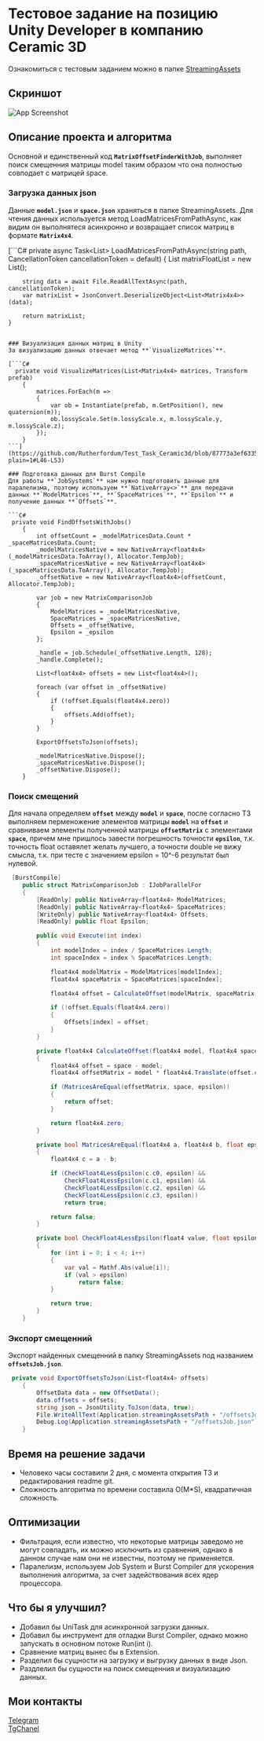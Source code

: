 # Тестовое задание на позицию Unity Developer в компанию Ceramic 3D
Ознакомиться с тестовым заданием можно в папке [StreamingAssets](https://github.com/Rutherfordum/Test_Task_Ceramic3d/tree/main/Assets/StreamingAssets)

## Скриншот
![App Screenshot](https://github.com/Rutherfordum/Test_Task_Ceramic3d/blob/main/Resources/1.png)

## Описание проекта и алгоритма
Основной и единственный код **`MatrixOffsetFinderWithJob`**, выполняет поиск смещенния матрицы model таким образом что она полностью совподает с матрицей space.

### Загрузка данных json
Данные **`model.json`** и **`space.json`** храняться в папке StreamingAssets. Для чтения данных используется метод LoadMatricesFromPathAsync, как видим он выполнятеся асинхронно и возвращает список матриц в формате **`Matrix4x4`**.

[```C#
  private async Task<List<Matrix4x4>> LoadMatricesFromPathAsync(string path, CancellationToken cancellationToken = default)
    {
        List<float4x4> matrixFloatList = new List<float4x4>();

        string data = await File.ReadAllTextAsync(path, cancellationToken);
        var matrixList = JsonConvert.DeserializeObject<List<Matrix4x4>>(data);

        return matrixList;
    }
```](https://github.com/Rutherfordum/Test_Task_Ceramic3d/blob/87773a3ef63353c57f12d4a43a219e3ee22a426f/Assets/Scripts/MatrixOffsetFinderWithJob.cs?plain=1#L55C4-L63C6)

### Визуализация данных матриц в Unity
За визуализацию данных отвечает метод **`VisualizeMatrices`**.

[```C#
  private void VisualizeMatrices(List<Matrix4x4> matrices, Transform prefab)
    {
        matrices.ForEach(m =>
        {
            var ob = Instantiate(prefab, m.GetPosition(), new quaternion(m));
            ob.lossyScale.Set(m.lossyScale.x, m.lossyScale.y, m.lossyScale.z);
        });
    }
```](https://github.com/Rutherfordum/Test_Task_Ceramic3d/blob/87773a3ef63353c57f12d4a43a219e3ee22a426f/Assets/Scripts/MatrixOffsetFinderWithJob.cs?plain=1#L46-L53)

### Подготовка данных для Burst Compile
Для работы **`JobSystems`** нам нужно подготовить данные для паралелизма, поэтому используем **`NativeArray<>`** для передачи данных **`ModelMatrices`**, **`SpaceMatrices`**, **`Epsilon`** и получение данных **`Offsets`**.

```C#
 private void FindOffsetsWithJobs()
    {
        int offsetCount = _modelMatricesData.Count * _spaceMatricesData.Count;
        _modelMatricesNative = new NativeArray<float4x4>(_modelMatricesData.ToArray(), Allocator.TempJob);
        _spaceMatricesNative = new NativeArray<float4x4>(_spaceMatricesData.ToArray(), Allocator.TempJob);
        _offsetNative = new NativeArray<float4x4>(offsetCount, Allocator.TempJob);

        var job = new MatrixComparisonJob
        {
            ModelMatrices = _modelMatricesNative,
            SpaceMatrices = _spaceMatricesNative,
            Offsets = _offsetNative,
            Epsilon = _epsilon
        };

        _handle = job.Schedule(_offsetNative.Length, 128);
        _handle.Complete();

        List<float4x4> offsets = new List<float4x4>();

        foreach (var offset in _offsetNative)
        {
            if (!offset.Equals(float4x4.zero))
            {
                offsets.Add(offset);
            }
        }

        ExportOffsetsToJson(offsets);

        _modelMatricesNative.Dispose();
        _spaceMatricesNative.Dispose();
        _offsetNative.Dispose();
    }
```

### Поиск смещений
Для начала определяем **`offset`** между **`model`** и **`space`**, после согласно ТЗ выполняем перменожение элементов матрицы **`model`** на **`offset`** и сравниваем элементы полученной матрицы **`offsetMatrix`** c элементами **`space`**, причем мне пришлось завести погрешность точности **`epsilon`**, т.к. точность float оставялет желать лучшего, а точности double не вижу смысла, т.к. при тесте с значением epsilon = 10^-6 результат был нулевой.

```C#
 [BurstCompile]
    public struct MatrixComparisonJob : IJobParallelFor
    {
        [ReadOnly] public NativeArray<float4x4> ModelMatrices;
        [ReadOnly] public NativeArray<float4x4> SpaceMatrices;
        [WriteOnly] public NativeArray<float4x4> Offsets;
        [ReadOnly] public float Epsilon;

        public void Execute(int index)
        {
            int modelIndex = index / SpaceMatrices.Length;
            int spaceIndex = index % SpaceMatrices.Length;

            float4x4 modelMatrix = ModelMatrices[modelIndex];
            float4x4 spaceMatrix = SpaceMatrices[spaceIndex];

            float4x4 offset = CalculateOffset(modelMatrix, spaceMatrix, Epsilon);

            if (!offset.Equals(float4x4.zero))
            {
                Offsets[index] = offset;
            }
        }

        private float4x4 CalculateOffset(float4x4 model, float4x4 space, float epsilon)
        {
            float4x4 offset = space - model;
            float4x4 offsetMatrix = model * float4x4.Translate(offset.c3.xyz);

            if (MatricesAreEqual(offsetMatrix, space, epsilon))
            {
                return offset;
            }

            return float4x4.zero;
        }

        private bool MatricesAreEqual(float4x4 a, float4x4 b, float epsilon)
        {
            float4x4 c = a - b;

            if (CheckFloat4LessEpsilon(c.c0, epsilon) &&
                CheckFloat4LessEpsilon(c.c1, epsilon) &&
                CheckFloat4LessEpsilon(c.c2, epsilon) &&
                CheckFloat4LessEpsilon(c.c3, epsilon))
                return true;

            return false;
        }

        private bool CheckFloat4LessEpsilon(float4 value, float epsilon)
        {
            for (int i = 0; i < 4; i++)
            {
                var val = Mathf.Abs(value[i]);
                if (val > epsilon)
                    return false;
            }

            return true;
        }
    }
```

### Экспорт смещенний 
Экспорт найденных смещенний в папку StreamingAssets под названием **`offsetsJob.json`**.

```C#
 private void ExportOffsetsToJson(List<float4x4> offsets)
    {
        OffsetData data = new OffsetData();
        data.offsets = offsets;
        string json = JsonUtility.ToJson(data, true);
        File.WriteAllText(Application.streamingAssetsPath + "/offsetsJob.json", json);
        Debug.Log(Application.streamingAssetsPath + "/offsetsJob.json");
    }
```

## Время на решение задачи
- Человеко часы составили 2 дня, с момента открытия ТЗ и редактирования readme git. 
- Сложность алгоритма по времени составила O(M*S), квадратичная сложность.


## Оптимизации
- Фильтрация, если известно, что некоторые матрицы заведомо не могут совпадать, их можно исключить из сравнения, однако в данном случае нам они не известны, поэтому не применяется.
- Паралелизм, используем Job System и Burst Compiler для ускорения выполнения алгоритма, за счет задействования всех ядер процессора.

## Что бы я улучшил?
- Добавил бы UniTask для асинхронной загрузки данных.
- Добавил бы инструмент для отладки Burst Compiler, однако можно запускать в основном потоке Run(int i).
- Сравнение матриц вынес бы в Extension.
- Разделил бы сущности на загрузку и выгрузку данных в виде Json.
- Раздлелил бы сущности на поиск смещенния и визуализацию данных.

## Мои контакты
[Telegram](https://t.me/Rutherfordum)   
[TgChanel](https://t.me/Pro_XR) 
